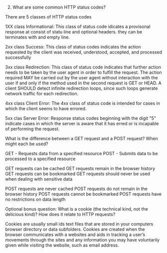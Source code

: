 2. What are some common HTTP status codes?

There are 5 classes of HTTP status codes

1XX class Informational: This class of status code idicates a provisonal response at consist of statu line and optional headers. they can be terminates with and empty line.

2xx class Success: This class of status codes indicates the action requested by the client was received, understood, accepted, and processed successfully

3xx class Redirection: This class of status code indicates that further action needs to be taken by the user agent in order to fulfill the request. The action required MAY be carried out by the user agent without interaction with the user if and only if the method used in the second request is GET or HEAD. A client SHOULD detect infinite redirection loops, since such loops generate network traffic for each redirection.

4xx class Client Error: The 4xx class of status code is intended for cases in which the client seems to have errored.

5xx clas Server Error: Response status codes beginning with the digit "5" indicate cases in which the server is aware that it has erred or is incapable of performing the request.

What is the difference between a GET request and a POST request? When might each be used?

GET - Requests data from a specified resource
POST - Submits data to be processed to a specified resource

GET requests can be cached
GET requests remain in the browser history
GET requests can be bookmarked
GET requests should never be used when dealing with sensitive data

POST requests are never cached
POST requests do not remain in the browser history
POST requests cannot be bookmarked
POST requests have no restrictions on data length

Optional bonus question: What is a cookie (the technical kind, not the delicious kind)? How does it relate to HTTP requests?

Cookies are usually small ids text files that are stored in your computers browser directory or data subfolders. Cookies are created when the browser communicates with a websites and aids in tracking a user’s movements through the sites and any information you may have voluntarily given while visiting the website, such as email address.